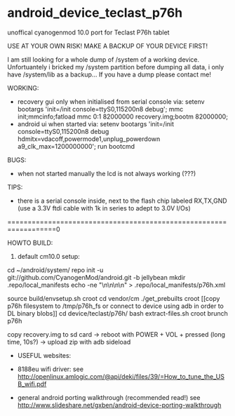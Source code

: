 android_device_teclast_p76h
===========================

unoffical cyanogenmod 10.0 port for Teclast P76h tablet

USE AT YOUR OWN RISK! MAKE A BACKUP OF YOUR DEVICE FIRST!

I am still looking for a whole dump of /system of a working device.
Unfortuantely i bricked my /system partition before dumping all data,
i only have /system/lib as a backup... If you have a dump please contact me!

WORKING:
- recovery 
 gui only when initialised from serial console via: 
     setenv bootargs 'init=/init console=ttyS0,115200n8 debug'; mmc init;mmcinfo;fatload mmc 0:1 82000000 recovery.img;bootm 82000000;
- android ui when started via:
     setenv bootargs 'init=/init console=ttyS0,115200n8 debug  hdmitx=vdacoff,powermode1,unplug_powerdown a9_clk_max=1200000000'; run bootcmd

BUGS:
- when not started manually the lcd is not always working (???)

TIPS:
- there is a serial console inside, next to the flash chip labeled RX,TX,GND (use a 3.3V ftdi cable with 1k in series to adept to 3.0V I/Os)


==================================================================0

HOWTO BUILD:
1) default cm10.0 setup:

cd ~/android/system/
repo init -u git://github.com/CyanogenMod/android.git -b jellybean
mkdir .repo/local_manifests
echo -ne "<?xml version="1.0" encoding="UTF-8"?>\n<manifest>\n<project path="device/teclast/p76h" name="fishpepper/android_device_teclast_p76h" remote="github" revision="master"/>\n</manifest>\n" > .repo/local_manifests/p76h.xml

source build/envsetup.sh
croot
cd vendor/cm
./get_prebuilts
croot
[[copy p76h filesystem to /tmp/p76h_fs or connect to device using adb in order to DL binary blobs]]
cd device/teclast/p76h/
bash extract-files.sh 
croot
brunch p76h

copy recovery.img to sd card
-> reboot with POWER + VOL + pressed (long time, 10s?)
-> upload zip with adb sideload



* USEFUL websites:

- 8188eu wifi driver:
  see http://openlinux.amlogic.com/@api/deki/files/39/=How_to_tune_the_USB_wifi.pdf

- general android porting walkthrough (recommended read!)
  see http://www.slideshare.net/gxben/android-device-porting-walkthrough
